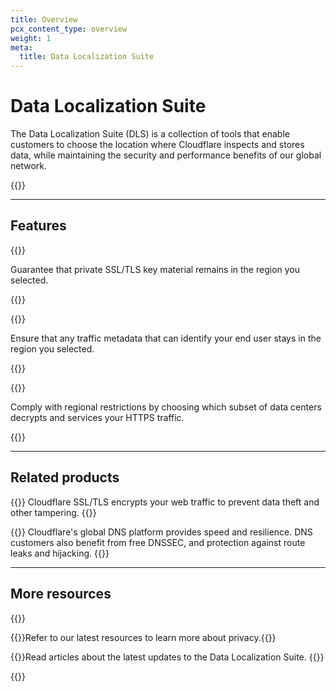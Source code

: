 ```yaml
---
title: Overview
pcx_content_type: overview
weight: 1
meta:
  title: Data Localization Suite
---
```


# Data Localization Suite

The Data Localization Suite (DLS) is a collection of tools that enable customers to choose the location where Cloudflare inspects and stores data, while maintaining the security and performance benefits of our global network.

{{<plan type="ent-add-on">}}

---

## Features

{{<feature header="Key Management" href="/data-localization/key-management/">}}

Guarantee that private SSL/TLS key material remains in the region you selected.

{{</feature>}}

{{<feature header="Customer Metadata Boundary" href="/data-localization/metadata-boundary/">}}

Ensure that any traffic metadata that can identify your end user stays in the region you selected. 

{{</feature>}}

{{<feature header="Regional Services" href="/data-localization/regional-services/">}}

Comply with regional restrictions by choosing which subset of data centers decrypts and services your HTTPS traffic.

{{</feature>}}

---

## Related products

{{<related header="SSL/TLS" href="/ssl/" product="ssl">}}
Cloudflare SSL/TLS encrypts your web traffic to prevent data theft and other tampering.
{{</related>}}

{{<related header="DNS" href="/dns/" product="dns">}}
Cloudflare's global DNS platform provides speed and resilience. DNS customers also benefit from free DNSSEC, and protection against route leaks and hijacking.
{{</related>}}

---

## More resources

{{<resource-group>}}

{{<resource header="Resource hub" href="https://www.cloudflare.com/resource-hub/?topic=Privacy" icon="documentation-clipboard">}}Refer to our latest resources to learn more about privacy.{{</resource>}}

{{<resource header="Cloudflare blog" href="https://blog.cloudflare.com/tag/data-localization-suite" icon="learning-center-book">}}Read articles about the latest updates to the Data Localization Suite.
{{</resource>}}

{{</resource-group>}}

